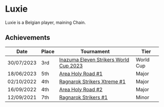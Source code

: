 # Luxie

Luxie is a Belgian player, maining Chain.

## Achievements

|Date|Place|Tournament|Tier|
|-|-|-|-|
| 30/07/2023 | 3rd | [Inazuma Eleven Strikers World Cup 2023](/inapedia/tournaments/worldcup23.md) | World Cup |
| 18/06/2023 | 5th | [Area Holy Road #1](/inapedia/tournaments/misc/holyroad1.md) | Major |
| 02/10/2022 | 4th | [Ragnarok Strikers Xtreme #1](/inapedia/tournaments/ragna/ragnax1.md) | Major |
| 16/09/2022 | 4th | [Area Holy Road #2](/inapedia/tournaments/misc/holyroad2.md) | Major |
| 12/09/2021 | 7th | [Ragnarok Strikers #1](/inapedia/tournaments/ragna/ragna1.md) | Minor |
